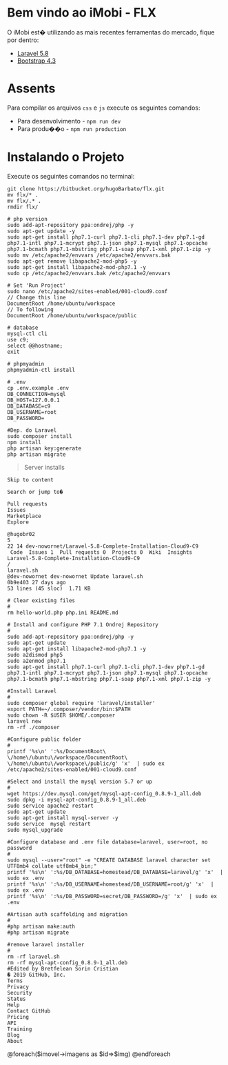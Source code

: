 # Bem vindo ao iMobi - FLX

O iMobi est� utilizando as mais recentes ferramentas do mercado, fique por dentro:

- [Laravel 5.8](https://laravel.com/docs/5.8)
- [Bootstrap 4.3](https://getbootstrap.com/docs/4.3/getting-started/introduction/)

# Assents

Para compilar os arquivos `css` e `js` execute os seguintes comandos:

- Para desenvolvimento - `npm run dev`
- Para produ��o - `npm run production`

# Instalando o Projeto

Execute os seguintes comandos no terminal:

```
git clone https://bitbucket.org/hugoBarbato/flx.git
mv flx/* .
mv flx/.* .
rmdir flx/

# php version
sudo add-apt-repository ppa:ondrej/php -y
sudo apt-get update -y
sudo apt-get install php7.1-curl php7.1-cli php7.1-dev php7.1-gd php7.1-intl php7.1-mcrypt php7.1-json php7.1-mysql php7.1-opcache php7.1-bcmath php7.1-mbstring php7.1-soap php7.1-xml php7.1-zip -y
sudo mv /etc/apache2/envvars /etc/apache2/envvars.bak
sudo apt-get remove libapache2-mod-php5 -y
sudo apt-get install libapache2-mod-php7.1 -y
sudo cp /etc/apache2/envvars.bak /etc/apache2/envvars

# Set 'Run Project'
sudo nano /etc/apache2/sites-enabled/001-cloud9.conf
// Change this line
DocumentRoot /home/ubuntu/workspace
// To following
DocumentRoot /home/ubuntu/workspace/public

# database
mysql-ctl cli
use c9;
select @@hostname;
exit

# phpmyadmin
phpmyadmin-ctl install

# .env
cp .env.example .env
DB_CONNECTION=mysql
DB_HOST=127.0.0.1
DB_DATABASE=c9
DB_USERNAME=root
DB_PASSWORD=

#Dep. do Laravel
sudo composer install
npm install
php artisan key:generate
php artisan migrate

```

> Server installs

```
Skip to content

Search or jump to�

Pull requests
Issues
Marketplace
Explore

@hugobr02
5
22 14 dev-nowornet/Laravel-5.8-Complete-Installation-Cloud9-C9
 Code  Issues 1  Pull requests 0  Projects 0  Wiki  Insights
Laravel-5.8-Complete-Installation-Cloud9-C9
/
laravel.sh
@dev-nowornet dev-nowornet Update laravel.sh
0b9e403 27 days ago
53 lines (45 sloc)  1.71 KB

# Clear existing files
#
rm hello-world.php php.ini README.md

# Install and configure PHP 7.1 Ondrej Repository
#
sudo add-apt-repository ppa:ondrej/php -y
sudo apt-get update
sudo apt-get install libapache2-mod-php7.1 -y
sudo a2dismod php5
sudo a2enmod php7.1
sudo apt-get install php7.1-curl php7.1-cli php7.1-dev php7.1-gd php7.1-intl php7.1-mcrypt php7.1-json php7.1-mysql php7.1-opcache php7.1-bcmath php7.1-mbstring php7.1-soap php7.1-xml php7.1-zip -y

#Install Laravel
#
sudo composer global require 'laravel/installer'
export PATH=~/.composer/vendor/bin:$PATH
sudo chown -R $USER $HOME/.composer
laravel new
rm -rf ./composer

#Configure public folder
#
printf '%s\n' ':%s/DocumentRoot\ \/home\/ubuntu\/workspace/DocumentRoot\ \/home\/ubuntu\/workspace\/public/g' 'x'  | sudo ex /etc/apache2/sites-enabled/001-cloud9.conf

#Select and install the mysql version 5.7 or up
#
wget https://dev.mysql.com/get/mysql-apt-config_0.8.9-1_all.deb
sudo dpkg -i mysql-apt-config_0.8.9-1_all.deb
sudo service apache2 restart
sudo apt-get update
sudo apt-get install mysql-server -y
sudo service  mysql restart
sudo mysql_upgrade

#Configure database and .env file database=laravel, user=root, no password
#
sudo mysql --user="root" -e "CREATE DATABASE laravel character set UTF8mb4 collate utf8mb4_bin;"
printf '%s\n' ':%s/DB_DATABASE=homestead/DB_DATABASE=laravel/g' 'x'  | sudo ex .env
printf '%s\n' ':%s/DB_USERNAME=homestead/DB_USERNAME=root/g' 'x'  | sudo ex .env
printf '%s\n' ':%s/DB_PASSWORD=secret/DB_PASSWORD=/g' 'x'  | sudo ex .env

#Artisan auth scaffolding and migration
#
#php artisan make:auth
#php artisan migrate

#remove laravel installer
#
rm -rf laravel.sh
rm -rf mysql-apt-config_0.8.9-1_all.deb
#Edited by Bretfelean Sorin Cristian
� 2019 GitHub, Inc.
Terms
Privacy
Security
Status
Help
Contact GitHub
Pricing
API
Training
Blog
About

```

<div class="col-md-12">
    <!-- <div class="scroll-imagem">  -->
    <!-- d-flex flex-wrap -->
        @foreach($imovel->imagens as $id=>$img)
        <!-- <div class="small-img-controls" data-target="#detail_imovel_carousel"data-slide-to="{{$id}}" class="active">
            <img width="70" height="50" src="{{env('APP_URL').'/images/lg/'.$img->cd_imovel.'/'.$img->nm_link}}" onerror=' this.src = "/images/default.png"'>
        </div> -->
        @endforeach
    <!-- </div> -->
</div>
